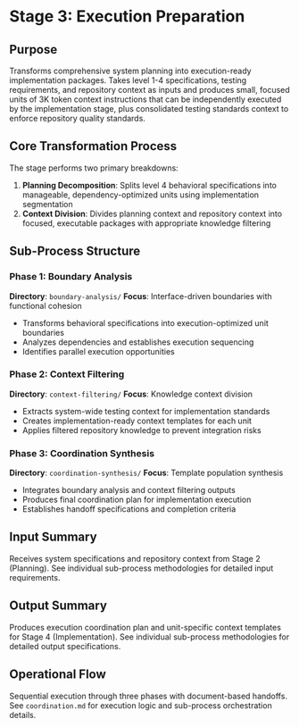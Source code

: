 # Stage 3: Execution Preparation

## Purpose

Transforms comprehensive system planning into execution-ready implementation packages. Takes level 1-4 specifications, testing requirements, and repository context as inputs and produces small, focused units of 3K token context instructions that can be independently executed by the implementation stage, plus consolidated testing standards context to enforce repository quality standards.

## Core Transformation Process

The stage performs two primary breakdowns:

1. **Planning Decomposition**: Splits level 4 behavioral specifications into manageable, dependency-optimized units using implementation segmentation
2. **Context Division**: Divides planning context and repository context into focused, executable packages with appropriate knowledge filtering

## Sub-Process Structure

### Phase 1: Boundary Analysis
**Directory**: `boundary-analysis/`
**Focus**: Interface-driven boundaries with functional cohesion
- Transforms behavioral specifications into execution-optimized unit boundaries
- Analyzes dependencies and establishes execution sequencing
- Identifies parallel execution opportunities

### Phase 2: Context Filtering  
**Directory**: `context-filtering/`
**Focus**: Knowledge context division
- Extracts system-wide testing context for implementation standards
- Creates implementation-ready context templates for each unit
- Applies filtered repository knowledge to prevent integration risks

### Phase 3: Coordination Synthesis
**Directory**: `coordination-synthesis/`
**Focus**: Template population synthesis
- Integrates boundary analysis and context filtering outputs
- Produces final coordination plan for implementation execution
- Establishes handoff specifications and completion criteria

## Input Summary

Receives system specifications and repository context from Stage 2 (Planning). See individual sub-process methodologies for detailed input requirements.

## Output Summary

Produces execution coordination plan and unit-specific context templates for Stage 4 (Implementation). See individual sub-process methodologies for detailed output specifications.

## Operational Flow

Sequential execution through three phases with document-based handoffs. See `coordination.md` for execution logic and sub-process orchestration details.